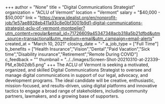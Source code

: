+++
author = "None"
title = "Digital Communications Strategist"
organization = "ACLU of Vermont"
location = "Vermont"
salary = "$40,000 - $50,000"
link = "https://www.idealist.org/en/nonprofit-job/1e57ae8928eb411a93c8e0bf3001b9d1-digital-communications-strategist-aclu-of-vermont-montpelier?utm_content=regular&email_id=71726609a45347348acb318a5b21dfbd&utm_source=transactional&utm_medium=email&utm_campaign=email-alerts"
created_at = "March 10, 2021"
closing_date = "-"
a_job_type = ["Full Time"]
b_benefits = ["Health Insurance","Vision","Dental","Paid Vacation","Sick time","Disability insurance","Retirement","Remote During COVID"]
c_feedback = ""
thumbnail = "../../images/Screen-Shot-20210310-at-22339-PM_e3b02db5.png"
+++
The ACLU of Vermont is seeking a motivated, organized, and skilled Digital Communications Strategist to oversee and manage digital communications in support of our legal, advocacy, and development programs. The ideal candidate will be creative, enthusiastic, mission-focused, and results-driven, using digital platforms and innovative tactics to engage a broad range of stakeholders, including community partners, lawmakers, and a growing base of supporters.